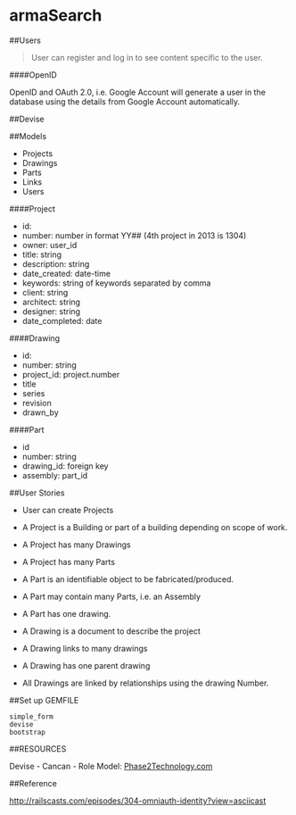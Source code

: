 armaSearch
==========

##Users



>User can register and log in to see content specific to the user.



####OpenID

OpenID and OAuth 2.0, i.e. Google Account will generate a user in the database using the details from Google Account automatically.

##Devise

##Models

* Projects
* Drawings
* Parts
* Links
* Users

####Project

* id: 
* number: number in format YY## (4th project in 2013 is 1304)
* owner: user_id
* title: string
* description: string
* date_created: date-time
* keywords: string of keywords separated by comma
* client: string
* architect: string
* designer: string
* date_completed: date

####Drawing

* id:
* number: string
* project_id: project.number
* title
* series
* revision
* drawn_by

####Part

* id
* number: string
* drawing_id: foreign key
* assembly: part_id

##User Stories

* User can create Projects

* A Project is a Building or part of a building depending on scope of work.
* A Project has many Drawings
* A Project has many Parts


* A Part is an identifiable object to be fabricated/produced.
* A Part may contain many Parts, i.e. an Assembly
* A Part has one drawing.


* A Drawing is a document to describe the project
* A Drawing links to many drawings
* A Drawing has one parent drawing
* All Drawings are linked by relationships using the drawing Number.

##Set up GEMFILE

    simple_form
    devise
    bootstrap


##RESOURCES

Devise - Cancan - Role Model: 
[Phase2Technology.com](http://www.phase2technology.com/blog/authentication-permissions-and-roles-in-rails-with-devise-cancan-and-role-model/)

##Reference

http://railscasts.com/episodes/304-omniauth-identity?view=asciicast